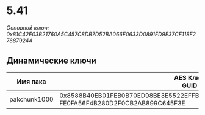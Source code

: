 # 5.41

###### Основной ключ: 0x81C42E03B21760A5C457C8DB7D52BA066F0633D0891FD9E37CF118F27687924A

## Динамические ключи

| Имя пака         | AES Ключ<br/>GUID                                                            |
|--------------|-------------------------------------------------------------------------|
| pakchunk1000 | 0x8588B40EB01FEB0B70ED98BE3E5522EFFBC8948077A6C07311BE698862C45BAB<br/>FE0FA56F4B280D2F0CB2AB899C645F3E |